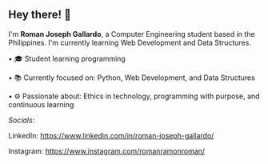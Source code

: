 
## **Hey there!** 👋

I'm **Roman Joseph Gallardo**, a Computer Engineering student based in the Philippines. I'm currently learning Web Development and Data Structures.

• 🎓 Student learning programming

• 📚 Currently focused on: Python, Web Development, and Data Structures

• ⚙️ Passionate about: Ethics in technology, programming with purpose, and continuous learning

*Socials:*

LinkedIn: https://www.linkedin.com/in/roman-joseph-gallardo/

Instagram: https://www.instagram.com/romanramonroman/
<!---
romanjosephgallardo/romanjosephgallardo is a ✨ special ✨ repository because its `README.md` (this file) appears on your GitHub profile.
You can click the Preview link to take a look at your changes.
--->
